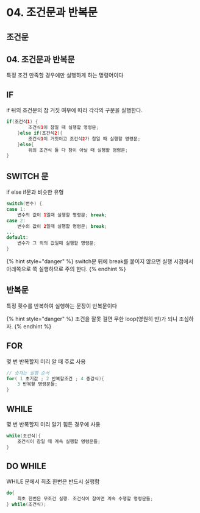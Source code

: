 # 04. 조건문과 반복문

## 조건문



## 04. 조건문과 반복문

특정 조건 만족할 경우에만 실행하게 하는 명령어이다

## IF

if 뒤의 조건문의 참 거짓 여부에 따라 각각의 구문을 실행한다.

```java
if(조건식1) {
        조건식1이 참일 때 실행할 명령문;
    }else if(조건식2){
        조건식1이 거짓이고 조건식2가 참일 때 실행할 명령문;
    }else{
        위의 조건식 둘 다 참이 아닐 때 실행할 명령문;
}
```

## SWITCH 문

if else if문과 비슷한 유형

```java
switch(변수) {
case 1:
    변수의 값이 1일때 실행할 명령문; break;
case 2:
    변수의 값이 2일때 실행할 명령문; break;
...
default:
    변수가 그 외의 값일때 실행할 명령문;
}
```

{% hint style="danger" %}
switch문 뒤에 break를 붙이지 않으면 실행 시점에서 아래쪽으로 쭉 실행하므로 주의 한다.
{% endhint %}

## 반복문

특정 횟수를 반복하여 실행하는 문장이 반복문이다

{% hint style="danger" %}
조건을 잘못 걸면 무한 loop\(영원히 반\)가 되니 조심하자.
{% endhint %}

## FOR

몇 번 반복할지 미리 알 때 주로 사용

```java
// 숫자는 실행 순서
for( 1 초기값 ; 2 반복할조건 ; 4 증감식){
    3 반복할 명령문들;
}
```

## WHILE

몇 번 반복할지 미리 알기 힘든 경우에 사용

```java
while(조건식){
    조건식이 참일 때 계속 실행할 명령문들;
}
```

## DO WHILE

WHILE 문에서 최초 한번은 반드시 실행함

```java
do{
    최초 한번은 무조건 실행. 조건식이 참이면 계속 수행할 명령문들;
} while(조건식);
```

